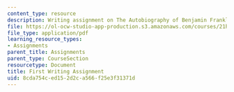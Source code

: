 ```yaml
---
content_type: resource
description: Writing assignment on The Autobiography of Benjamin Franklin.
file: https://ol-ocw-studio-app-production.s3.amazonaws.com/courses/21h-105-american-classics-fall-2002/8cda754ced152d2ca566f25e3f31371d_am_classics_firanment_9_02.pdf
file_type: application/pdf
learning_resource_types:
- Assignments
parent_title: Assignments
parent_type: CourseSection
resourcetype: Document
title: First Writing Assignment
uid: 8cda754c-ed15-2d2c-a566-f25e3f31371d
---
```

